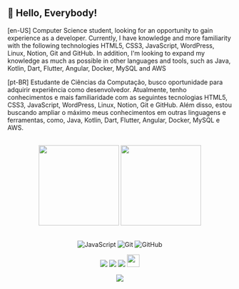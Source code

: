 ## 👋 Hello, Everybody!

[en-US] Computer Science student, looking for an opportunity to gain experience as a developer. Currently, I have knowledge and more familiarity with the following technologies HTML5, CSS3, JavaScript, WordPress, Linux, Notion, Git and GitHub. In addition, I'm looking to expand my knowledge as much as possible in other languages ​​and tools, such as Java, Kotlin, Dart, Flutter, Angular, Docker, MySQL and AWS

[pt-BR] Estudante de Ciências da Computação, busco oportunidade para adquirir experiência como desenvolvedor. Atualmente, tenho conhecimentos e mais familiaridade com as seguintes tecnologias HTML5, CSS3, JavaScript, WordPress, Linux, Notion, Git e GitHub. Além disso, estou buscando ampliar o máximo meus conhecimentos em outras linguagens e ferramentas, como, Java, Kotlin, Dart, Flutter, Angular, Docker, MySQL e AWS.

<br>

<!-- GITHUB STATUS -->
<div align="center">
  <img height="180em" src="https://github-readme-stats.vercel.app/api?username=matheuslmarchetti&show_icons=true&theme=dark&include_all_commits=true&count_private=true"/>
  <img height="180em" src="https://github-readme-stats.vercel.app/api/top-langs/?username=matheuslmarchetti&layout=compact&langs_count=10&theme=dark"/>

  <!-- TEMAS: dark, radical, merko, gruvbox, tokyonight, onedark, cobalt, synthwave, highcontrast, dracula -->
</div>

<br>

<!-- TECNOLOGIAS -->
<div align="center">

![JavaScript](https://img.shields.io/badge/-JavaScript-black?style=flat-square&logo=javascript)
![Git](https://img.shields.io/badge/-Git-black?style=flat-square&logo=git)
![GitHub](https://img.shields.io/badge/-GitHub-181717?style=flat-square&logo=github)

</div>

<!-- REDES SOCIAIS -->
<div align="center">
  <a href="https://www.youtube.com/@marchetticodes" target="_blank"><img src="https://img.shields.io/badge/YouTube-FF0000?style=for-the-badge&logo=youtube&logoColor=white" target="_blank"></a>
  <a href="https://www.instagram.com/marchetti.codes/" target="_blank"><img src="https://img.shields.io/badge/-Instagram-%23E4405F?style=for-the-badge&logo=instagram&logoColor=white" target="_blank"></a>
  <a href="https://www.linkedin.com/in/matheuslunguinhomarchetti" target="_blank"><img src="https://img.shields.io/badge/-LinkedIn-%230077B5?style=for-the-badge&logo=linkedin&logoColor=white" target="_blank"></a>  
   <a href="mailto:contato@marchetticodes.com" target="_blank"><img src="https://play-lh.googleusercontent.com/D1Dz2BjPYev_oyksKXsdtAS66a_2Ql-sklpzTnwR9lqnDG_P5lAJEtfR70FudJ0XMA=s48-rw" style='width: 28px' target="_blank"></a>  
  
  ![](https://visitor-badge.glitch.me/badge?page_id=matheuslmarchetti)
</div>
